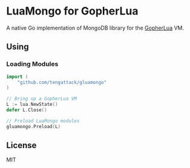# LuaMongo for GopherLua

A native Go implementation of MongoDB library for the [GopherLua](https://github.com/yuin/gopher-lua) VM.

## Using

### Loading Modules

```go
import (
	"github.com/tengattack/gluamongo"
)

// Bring up a GopherLua VM
L := lua.NewState()
defer L.Close()

// Preload LuaMongo modules
gluamongo.Preload(L)
```

## License

MIT
